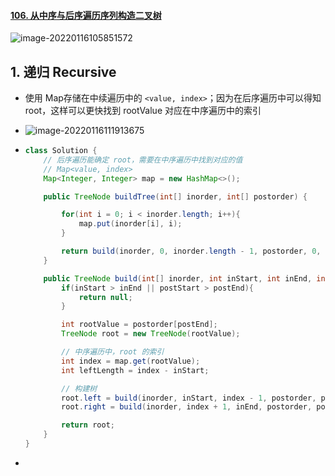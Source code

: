 #### [106. 从中序与后序遍历序列构造二叉树](https://leetcode-cn.com/problems/construct-binary-tree-from-inorder-and-postorder-traversal/)

![image-20220116105851572](https://raw.githubusercontent.com/TWDH/Leetcode-From-Zero/pictures/img/image-20220116105851572.png)

## 1. 递归 Recursive

- 使用 Map存储在中续遍历中的 `<value, index>`；因为在后序遍历中可以得知 root，这样可以更快找到 rootValue 对应在中序遍历中的索引

- ![image-20220116111913675](https://raw.githubusercontent.com/TWDH/Leetcode-From-Zero/pictures/img/image-20220116111913675.png)

- ```java
  class Solution {
      // 后序遍历能确定 root，需要在中序遍历中找到对应的值
      // Map<value, index>
      Map<Integer, Integer> map = new HashMap<>();
  
      public TreeNode buildTree(int[] inorder, int[] postorder) {
  
          for(int i = 0; i < inorder.length; i++){
              map.put(inorder[i], i);
          }
  
          return build(inorder, 0, inorder.length - 1, postorder, 0, postorder.length - 1);
      }
  
      public TreeNode build(int[] inorder, int inStart, int inEnd, int[] postorder, int postStart, int postEnd){
          if(inStart > inEnd || postStart > postEnd){
              return null;
          }
  
          int rootValue = postorder[postEnd];
          TreeNode root = new TreeNode(rootValue);
  
          // 中序遍历中，root 的索引
          int index = map.get(rootValue);
          int leftLength = index - inStart;
  
          // 构建树
          root.left = build(inorder, inStart, index - 1, postorder, postStart, postStart + leftLength - 1);
          root.right = build(inorder, index + 1, inEnd, postorder, postStart + leftLength, postEnd - 1);
  
          return root;
      }
  }
  ```
  
- 